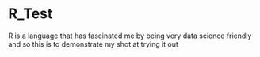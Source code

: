 # R_Test
R is a language that has fascinated me by being very data science friendly and so this is to demonstrate my shot at trying it out
